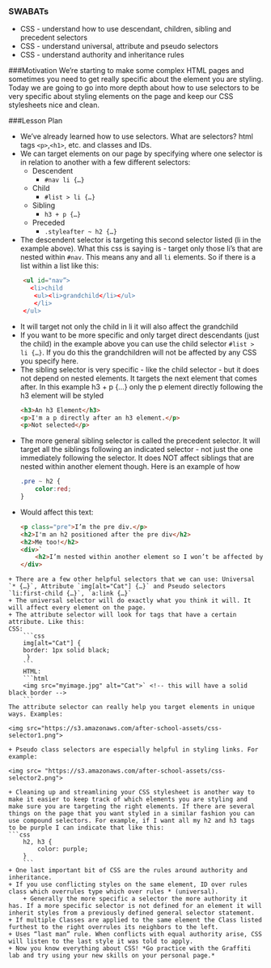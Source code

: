 ### SWABATs

+ CSS - understand how to use descendant, children, sibling and precedent selectors
+ CSS - understand universal, attribute and pseudo selectors
+ CSS - understand authority and inheritance rules

###Motivation
We’re starting to make some complex HTML pages and sometimes you need to get really specific about the element you are styling. Today we are going to go into more depth about how to use selectors to be very specific about styling elements on the page and keep our CSS stylesheets nice and clean.

###Lesson Plan
+ We’ve already learned how to use selectors. What are selectors? html tags `<p>`,`<h1>`, etc. and classes and IDs.
+ We can target elements on our page by specifying where one selector is in relation to another with a few different selectors:
	+ Descendent
		+ `#nav li {…}`
	+ Child 
		+ `#list > li {…}`
	+ Sibling
		+ `h3 + p {…}`
	+ Preceded
		+ `.styleafter ~ h2 {…}`
+ The descendent selector is targeting this second selector listed (li in the example above). What this css is saying is - target only those li’s that are nested within `#nav`. This means any and all `li` elements. So if there is a list within a list like this:
```html
	<ul id="nav”>
	  <li>child
	   <ul><li>grandchild</li></ul>
	   </li>
	</ul>
```
+ It will target not only the child in li it will also affect the grandchild
+ If you want to be more specific and only target direct descendants (just the child) in the example above you can use the child selector `#list > li {…}`. If you do this the grandchildren will not be affected by any CSS you specify here.
+ The sibling selector is very specific - like the child selector - but it does not depend on nested elements. It targets the next element that comes after. In this example h3 + p {…} only the p element directly following the h3 element will be styled
	```html
	<h3>An h3 Element</h3>
	<p>I'm a p directly after an h3 element.</p>
	<p>Not selected</p>
	```
+ The more general sibling selector is called the precedent selector. It will target all the siblings following an indicated selector - not just the one immediately following the selector. It does NOT affect siblings that are nested within another element though. Here is an example of how 
	```css
	.pre ~ h2 { 
		color:red;
	}
	```
+ Would affect this text:
	```html
	<p class="pre">I’m the pre div.</p>
	<h2>I'm an h2 positioned after the pre div</h2>
	<h2>Me too!</h2>
	<div>`
		<h2>I’m nested within another element so I won’t be affected by the precedent style</h2>
	</div>
```
+ There are a few other helpful selectors that we can use: Universal `* {…}`, Attribute `img[alt="Cat"] {…}` and Pseudo selectors `li:first-child {…}`, `a:link {…}`
+ The universal selector will do exactly what you think it will. It will affect every element on the page. 
+ The attribute selector will look for tags that have a certain attribute. Like this:
CSS:
	```css
	img[alt="Cat"] { 
    border: 1px solid black;
	 }
	```
	HTML:
	```html
	<img src="myimage.jpg" alt="Cat">` <!-- this will have a solid black border -->
	```
The attribute selector can really help you target elements in unique ways. Examples:

<img src="https://s3.amazonaws.com/after-school-assets/css-selector1.png">

+ Pseudo class selectors are especially helpful in styling links. For example:

<img src= "https://s3.amazonaws.com/after-school-assets/css-selector2.png">

+ Cleaning up and streamlining your CSS stylesheet is another way to make it easier to keep track of which elements you are styling and make sure you are targeting the right elements. If there are several things on the page that you want styled in a similar fashion you can use compound selectors. For example, if I want all my h2 and h3 tags to be purple I can indicate that like this:
```css
	h2, h3 {
		color: purple;
	}
	```
+ One last important bit of CSS are the rules around authority and inheritance.
+ If you use conflicting styles on the same element, ID over rules class which overrules type which over rules * (universal). 
	+ Generally the more specific a selector the more authority it has. If a more specific selector is not defined for an element it will inherit styles from a previously defined general selector statement.
+ If multiple Classes are applied to the same element the Class listed furthest to the right overrules its neighbors to the left.
+ Uses “last man” rule. When conflicts with equal authority arise, CSS will listen to the last style it was told to apply. 
+ Now you know everything about CSS! *Go practice with the Graffiti lab and try using your new skills on your personal page.*
